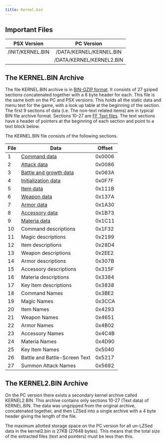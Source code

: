 ```yaml
---
title: Kernel.bin
---
```


## Important Files

|   PSX Version    |        PC Version        |
|:----------------:|:------------------------:|
| /INIT/KERNEL.BIN | /DATA/KERNEL/KERNEL.BIN  |
|                  | /DATA/KERNEL/KERNEL2.BIN |

## The KERNEL.BIN Archive

The file KERNEL.BIN archive is in [BIN-GZIP format](FF7/Kernel/Low_level_libraries#BIN-GZIP_Type_Archives "wikilink"). It consists of 27 gziped sections concatenated together with a 6 byte header for each. This file is the same both on the PC and PSX versions. This holds all the static data and menu text for the game, with a look up table at the beginning of the section. The first 9 sections of data (i.e. The non-text related items) are in typical BIN file archive format. Sections 10-27 are [FF Text files](../FF_Text.md). The text sections have a header of pointers at the beginning of each section and point to a text block below.

The KERNEL.BIN file consists of the following sections.

| File | Data                                                            | Offset |
|------|-----------------------------------------------------------------|--------|
| 1    | [Command data](../Command_data.md)                     | 0x0006 |
| 2    | [Attack data](../Attack_data.md)                       | 0x0086 |
| 3    | [Battle and growth data](../Battle_and_growth_data.md) | 0x063A |
| 4    | [Initialization data](../Character_starting_stats.md)  | 0x0F7F |
| 5    | [Item data](../Item_data.md)                           | 0x111B |
| 6    | [Weapon data](../Weapon_data.md)                       | 0x137A |
| 7    | [Armor data](../Armor_data.md)                         | 0x1A30 |
| 8    | [Accessory data](../Accessory_data.md)                 | 0x1B73 |
| 9    | [Materia data](../Materia_data.md)                     | 0x1C11 |
| 10   | Command descriptions                                            | 0x1F32 |
| 11   | Magic descriptions                                              | 0x2199 |
| 12   | Item descriptions                                               | 0x28D4 |
| 13   | Weapon descriptions                                             | 0x2EE2 |
| 14   | Armor descriptions                                              | 0x307B |
| 15   | Accessory descriptions                                          | 0x315F |
| 16   | Materia descriptions                                            | 0x3384 |
| 17   | Key Item descriptions                                           | 0x3838 |
| 18   | Command Names                                                   | 0x3BE2 |
| 19   | Magic Names                                                     | 0x3CCA |
| 20   | Item Names                                                      | 0x4293 |
| 21   | Weapon Names                                                    | 0x4651 |
| 22   | Armor Names                                                     | 0x4B02 |
| 23   | Accessory Names                                                 | 0x4C4B |
| 24   | Materia Names                                                   | 0x4D90 |
| 25   | Key Item Names                                                  | 0x5040 |
| 26   | Battle and Battle-Screen Text                                   | 0x5217 |
| 27   | Summon Attack Names                                             | 0x5692 |

## The KERNEL2.BIN Archive

On the PC version there exists a secondary kernel archive called KERNEL2.BIN. This archive contains only sections 10-27 (Text data) of KERNEL.BIN. The data was ungzipped from the original archive, concatenated together, and then LZSed into a single archive with a 4 byte header giving the length of the file.

The maximum allotted storage space on the PC version for all un-LZSed data in the kernel2.bin is 27KB (27648 bytes). This means that the total size of the extracted files (text and pointers) must be less than this.
